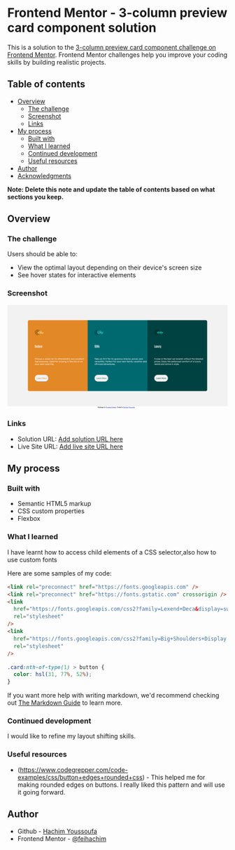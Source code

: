 # Frontend Mentor - 3-column preview card component solution

This is a solution to the [3-column preview card component challenge on Frontend Mentor](https://www.frontendmentor.io/challenges/3column-preview-card-component-pH92eAR2-). Frontend Mentor challenges help you improve your coding skills by building realistic projects.

## Table of contents

- [Overview](#overview)
  - [The challenge](#the-challenge)
  - [Screenshot](#screenshot)
  - [Links](#links)
- [My process](#my-process)
  - [Built with](#built-with)
  - [What I learned](#what-i-learned)
  - [Continued development](#continued-development)
  - [Useful resources](#useful-resources)
- [Author](#author)
- [Acknowledgments](#acknowledgments)

**Note: Delete this note and update the table of contents based on what sections you keep.**

## Overview

### The challenge

Users should be able to:

- View the optimal layout depending on their device's screen size
- See hover states for interactive elements

### Screenshot

![](./images/screenshot.png)

### Links

- Solution URL: [Add solution URL here](https://your-solution-url.com)
- Live Site URL: [Add live site URL here](https://your-live-site-url.com)

## My process

### Built with

- Semantic HTML5 markup
- CSS custom properties
- Flexbox

### What I learned

I have learnt how to access child elements of a CSS selector,also how to use custom fonts

Here are some samples of my code:

```html
<link rel="preconnect" href="https://fonts.googleapis.com" />
<link rel="preconnect" href="https://fonts.gstatic.com" crossorigin />
<link
  href="https://fonts.googleapis.com/css2?family=Lexend+Deca&display=swap"
  rel="stylesheet"
/>
<link
  href="https://fonts.googleapis.com/css2?family=Big+Shoulders+Display:wght@700&display=swap"
  rel="stylesheet"
/>
```

```css
.card:nth-of-type(1) > button {
  color: hsl(31, 77%, 52%);
}
```

If you want more help with writing markdown, we'd recommend checking out [The Markdown Guide](https://www.markdownguide.org/) to learn more.

### Continued development

I would like to refine my layout shifting skills.

### Useful resources

- (https://www.codegrepper.com/code-examples/css/button+edges+rounded+css) - This helped me for making rounded edges on buttons. I really liked this pattern and will use it going forward.

## Author

- Github - [Hachim Youssoufa](https://github.com/feihachim)
- Frontend Mentor - [@feihachim](https://www.frontendmentor.io/profile/feihachim)
